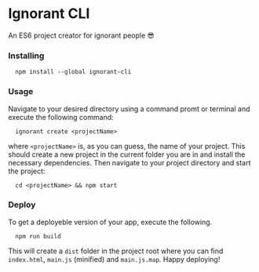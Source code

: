 # Ignorant CLI
An ES6 project creator for ignorant people :sunglasses:

### Installing
````
  npm install --global ignorant-cli
````

### Usage
Navigate to your desired directory using a command promt or terminal and execute the following command:
````
  ignorant create <projectName>
````
where `<projectName>` is, as you can guess, the name of your project. This should create a new project in the current folder you are in and install the necessary dependencies. Then navigate to your project directory and start the project:
````
  cd <projectName> && npm start
````

### Deploy
To get a deployeble version of your app, execute the following. 
````
  npm run build
````
This will create a `dist` folder in the project root where you can find `index.html`, `main.js` (minified) and `main.js.map`. Happy deploying!